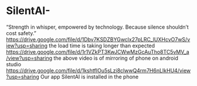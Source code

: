 # SilentAI-
“Strength in whisper, empowered by technology. Because silence shouldn’t cost safety.” 
https://drive.google.com/file/d/1Dbv7KSDZBYGwclx27pLRC_lUXHcvO7wS/view?usp=sharing
the load time is taking longer than expected
https://drive.google.com/file/d/1r1VZkPT3KwJCWwMzGcAuTho8TC5vMV_a/view?usp=sharing
the above video is of mirroring of phone on android studio
https://drive.google.com/file/d/1kshtfIOu5sLzi8clwwQ4rm7H6nLIkHU4/view?usp=sharing
Our app SilentAI is installed in the phone
